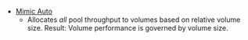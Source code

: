 - [Mimic Auto](https://github.com/tvanroo/public-anf-toolbox/blob/main/ANF%20QoS%20Mimic%20Auto/ANF-QoS-Autoscale-MimicAuto.ps1)
    - Allocates _all_ pool throughput to volumes based on relative volume size. Result: Volume performance is governed by volume size.
